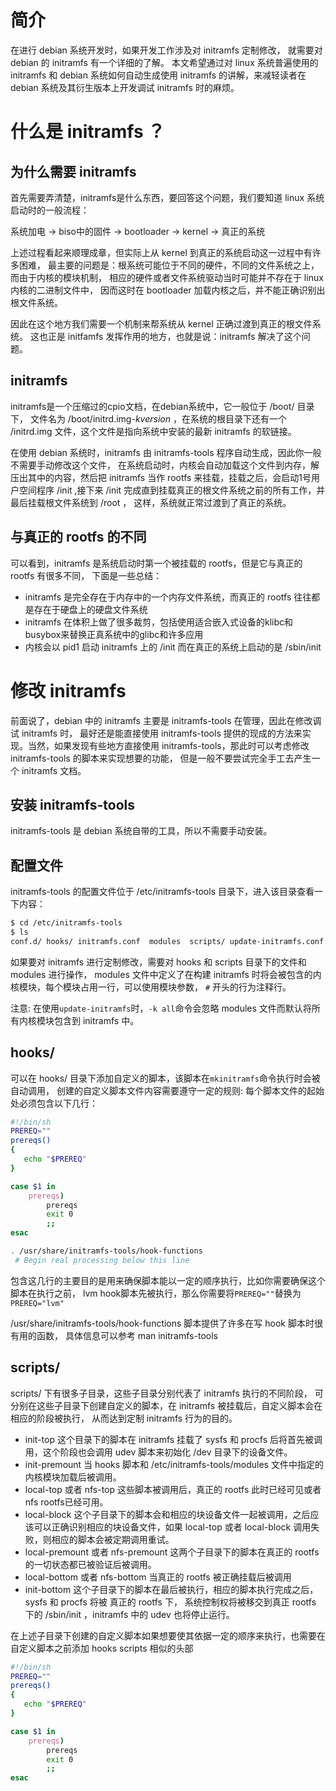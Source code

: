 # 简介
在进行 debian 系统开发时，如果开发工作涉及对 initramfs 定制修改，
就需要对 debian 的 initramfs 有一个详细的了解。
本文希望通过对 linux 系统普遍使用的 initramfs 和 debian 系统如何自动生成使用 initramfs
的讲解，来减轻读者在 debian 系统及其衍生版本上开发调试 initramfs 时的麻烦。

# 什么是 initramfs ？
## 为什么需要 initramfs
首先需要弄清楚，initramfs是什么东西，要回答这个问题，我们要知道 linux 系统启动时的一般流程：

系统加电 -> biso中的固件 -> bootloader -> kernel -> 真正的系统

上述过程看起来顺理成章，但实际上从 kernel 到真正的系统启动这一过程中有许多困难，
最主要的问题是：根系统可能位于不同的硬件，不同的文件系统之上，而由于内核的模块机制，
相应的硬件或者文件系统驱动当时可能并不存在于 linux 内核的二进制文件中，
因而这时在 bootloader 加载内核之后，并不能正确识别出根文件系统。

因此在这个地方我们需要一个机制来帮系统从 kernel 正确过渡到真正的根文件系统。
这也正是 initfamfs 发挥作用的地方，也就是说：initramfs 解决了这个问题。

## initramfs
initramfs是一个压缩过的cpio文档，在debian系统中，它一般位于 /boot/ 目录下，
文件名为 /boot/initrd.img-*kversion* ，在系统的根目录下还有一个 /initrd.img
文件，这个文件是指向系统中安装的最新 initramfs 的软链接。

在使用 debian 系统时，initramfs 由 initramfs-tools 程序自动生成，因此你一般不需要手动修改这个文件，
在系统启动时，内核会自动加载这个文件到内存，解压出其中的内容，然后把 initramfs 当作
rootfs 来挂载，挂载之后，会启动1号用户空间程序 /init ,接下来 /init
完成直到挂载真正的根文件系统之前的所有工作，并最后挂载根文件系统到 /root ，
这样，系统就正常过渡到了真正的系统。

## 与真正的 rootfs 的不同
可以看到，initramfs 是系统启动时第一个被挂载的 rootfs，但是它与真正的 rootfs 有很多不同，
下面是一些总结：

- initramfs 是完全存在于内存中的一个内存文件系统，而真正的 rootfs 往往都是存在于硬盘上的硬盘文件系统
- initramfs 在体积上做了很多裁剪，包括使用适合嵌入式设备的klibc和busybox来替换正真系统中的glibc和许多应用
- 内核会以 pid1 启动 initramfs 上的 /init 而在真正的系统上启动的是 /sbin/init

# 修改 initramfs
前面说了，debian 中的 initramfs 主要是 initramfs-tools 在管理，因此在修改调试 initramfs 时，
最好还是能直接使用 initramfs-tools 提供的现成的方法来实现。当然，如果发现有些地方直接使用
initramfs-tools，那此时可以考虑修改 initramfs-tools 的脚本来实现想要的功能，
但是一般不要尝试完全手工去产生一个 initramfs 文档。

## 安装 initramfs-tools
initramfs-tools 是 debian 系统自带的工具，所以不需要手动安装。

## 配置文件
initramfs-tools 的配置文件位于 /etc/initramfs-tools 目录下，进入该目录查看一下内容：
```bash
$ cd /etc/initramfs-tools
$ ls
conf.d/ hooks/ initramfs.conf  modules  scripts/ update-initramfs.conf
```
如果要对 initramfs 进行定制修改，需要对 hooks 和 scripts 目录下的文件和 modules 进行操作，
modules 文件中定义了在构建 initramfs 时将会被包含的内核模块，每个模块占用一行，可以使用模块参数，
`#` 开头的行为注释行。

注意: 在使用`update-initramfs`时，`-k all`命令会忽略 modules 文件而默认将所有内核模块包含到
initramfs 中。

## hooks/
可以在 hooks/ 目录下添加自定义的脚本，该脚本在`mkinitramfs`命令执行时会被自动调用，
创建的自定义脚本文件内容需要遵守一定的规则:
每个脚本文件的起始处必须包含以下几行：
```bash
#!/bin/sh
PREREQ=""
prereqs()
{
   echo "$PREREQ"
}

case $1 in
    prereqs)
        prereqs
        exit 0
        ;;
esac

. /usr/share/initramfs-tools/hook-functions
 # Begin real processing below this line
```
包含这几行的主要目的是用来确保脚本能以一定的顺序执行，比如你需要确保这个脚本在执行之前，
lvm hook脚本先被执行，那么你需要将`PREREQ=""`替换为`PREREQ="lvm"`

/usr/share/initramfs-tools/hook-functions 脚本提供了许多在写 hook 脚本时很有用的函数，
具体信息可以参考 man initramfs-tools

## scripts/
scripts/ 下有很多子目录，这些子目录分别代表了 initramfs 执行的不同阶段，
可分别在这些子目录下创建自定义的脚本，在 initramfs 被挂载后，自定义脚本会在相应的阶段被执行，
从而达到定制 initramfs 行为的目的。

- init-top 这个目录下的脚本在 initramfs 挂载了 sysfs 和 procfs 后将首先被调用，这个阶段也会调用 udev 脚本来初始化 /dev 目录下的设备文件。
- init-premount 当 hooks 脚本和 /etc/initramfs-tools/modules 文件中指定的内核模块加载后被调用。
- local-top 或者 nfs-top 这些脚本被调用后，真正的 rootfs 此时已经可见或者 nfs rootfs已经可用。
- local-block 这个子目录下的脚本会和相应的块设备文件一起被调用，之后应该可以正确识别相应的块设备文件，如果 local-top 或者 local-block 调用失败，则相应的脚本会被定期调用重试。
- local-premount 或者 nfs-premount 这两个子目录下的脚本在真正的 rootfs 的一切状态都已被验证后被调用。
- local-bottom 或者 nfs-bottom 当真正的 rootfs 被正确挂载后被调用
- init-bottom 这个子目录下的脚本在最后被执行，相应的脚本执行完成之后，sysfs 和 procfs 将被 真正的 rootfs 下，
系统控制权将被移交到真正 rootfs 下的 /sbin/init ，initramfs 中的 udev 也将停止运行。

在上述子目录下创建的自定义脚本如果想要使其依据一定的顺序来执行，也需要在自定义脚本之前添加 hooks scripts 相似的头部
```bash
#!/bin/sh
PREREQ=""
prereqs()
{
   echo "$PREREQ"
}

case $1 in
    prereqs)
        prereqs
        exit 0
        ;;
esac
```